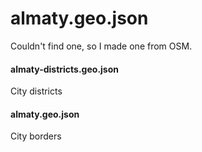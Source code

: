 # almaty.geo.json

Couldn't find one, so I made one from OSM.

#### almaty-districts.geo.json 
City districts

#### almaty.geo.json
City borders
